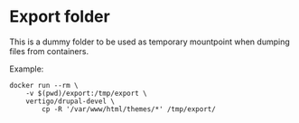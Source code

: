 Export folder
========

This is a dummy folder to be used as temporary mountpoint when dumping files from containers.

Example:

```
docker run --rm \
    -v $(pwd)/export:/tmp/export \
    vertigo/drupal-devel \
        cp -R '/var/www/html/themes/*' /tmp/export/
```

